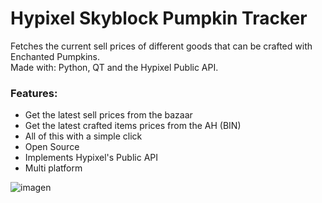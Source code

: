 # Hypixel Skyblock Pumpkin Tracker

Fetches the current sell prices of different goods that can be crafted with Enchanted Pumpkins.  
Made with: Python, QT and the Hypixel Public API.

### Features:
* Get the latest sell prices from the bazaar
* Get the latest crafted items prices from the AH (BIN)
* All of this with a simple click
* Open Source
* Implements Hypixel's Public API
* Multi platform

![imagen](https://user-images.githubusercontent.com/61665012/118343786-26205e80-b4e8-11eb-8cc6-2ab7c4e52b05.png)
